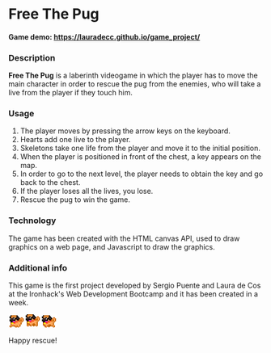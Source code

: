 # Free The Pug

#### Game demo: https://lauradecc.github.io/game_project/

### Description

**Free The Pug** is a laberinth videogame in which the player has to move the main character in order to rescue the pug from the enemies, who will take a live from the player if they touch him. 

### Usage

1. The player moves by pressing the arrow keys on the keyboard.
2. Hearts add one live to the player.
3. Skeletons take one life from the player and move it to the initial position.
4. When the player is positioned in front of the chest, a key appears on the map.
5. In order to go to the next level, the player needs to obtain the key and go back to the chest.
6. If the player loses all the lives, you lose.
7. Rescue the pug to win the game.

### Technology

The game has been created with the HTML canvas API, used to draw graphics on a web page, and Javascript to draw the graphics. 

### Additional info

This game is the first project developed by Sergio Puente and Laura de Cos at the Ironhack's Web Development Bootcamp and it has been created in a week.


<img src="img/pixel-pugs.png" alt="pixel pugs running"/>

Happy rescue!
